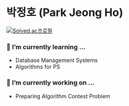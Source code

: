 # 박정호 (Park Jeong Ho)
[![Solved.ac프로필](http://mazassumnida.wtf/api/mini/generate_badge?boj=pch6828)](https://solved.ac/profile/pch6828)

### 🌱 I’m currently learning ...
- Database Management Systems
- Algorithms for PS

### 🔭 I’m currently working on ...
- Preparing Algorithm Contest Problem

<!--
**pch6828/pch6828** is a ✨ _special_ ✨ repository because its `README.md` (this file) appears on your GitHub profile.

Here are some ideas to get you started:

- 🔭 I’m currently working on ...
- 🌱 I’m currently learning ...
- 👯 I’m looking to collaborate on ...
- 🤔 I’m looking for help with ...
- 💬 Ask me about ...
- 📫 How to reach me: ...
- 😄 Pronouns: ...
- ⚡ Fun fact: ...
-->
